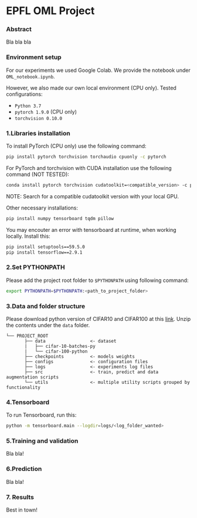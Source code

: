 # EPFL OML Project

### Abstract
Bla bla bla

### Environment setup
For our experiments we used Google Colab. We provide the notebook under `OML_notebook.ipynb`.

However, we also made our own local environment (CPU only).
Tested configurations: 
* `Python 3.7`
* `pytorch 1.9.0` (CPU only)
* `torchvision 0.10.0`

### 1.Libraries installation
To install PyTorch (CPU only) use the following command:
```bash
pip install pytorch torchvision torchaudio cpuonly -c pytorch
```
For PyTorch and torchvision with CUDA installation use the following command (NOT TESTED):
```bash
conda install pytorch torchvision cudatoolkit=<compatible_version> -c pytorch
```
NOTE: Search for a compatible cudatoolkit version with your local GPU.

Other necessary installations:
```bash
pip install numpy tensorboard tqdm pillow
```

You may encouter an error with tensorboard at runtime, when working locally. Install this:
```bash
pip install setuptools==59.5.0
pip install tensorflow==2.9.1
```

### 2.Set PYTHONPATH
Please add the project root folder to `$PYTHONPATH` using following command:
```bash
export PYTHONPATH=$PYTHONPATH:<path_to_project_folder>
```

### 3.Data and folder structure
Please download python version of CIFAR10 and CIFAR100 at this [link](https://www.cs.toronto.edu/~kriz/cifar.html).
Unzip the contents under the `data` folder.
```
└── PROJECT_ROOT
       ├── data                 <- dataset
       |   ├── cifar-10-batches-py
       |   └── cifar-100-python
       ├── checkpoints          <- models weights    
       ├── configs              <- configuration files
       ├── logs                 <- experiments log files
       ├── src                  <- train, predict and data augmentation scripts
       └── utils                <- multiple utility scripts grouped by functionality
```

### 4.Tensorboard
To run Tensorboard, run this:
```bash
python -m tensorboard.main --logdir=logs/<log_folder_wanted>
```

### 5.Training and validation
Bla bla!

### 6.Prediction
Bla bla!

### 7. Results
Best in town!



